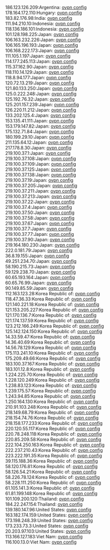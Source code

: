186.123.126.209:Argentina: [ovpn config](vpn/186_123_126_209.ovpn)  
178.164.172.110:Hungary: [ovpn config](vpn/178_164_172_110.ovpn)  
183.82.176.98:India: [ovpn config](vpn/183_82_176_98.ovpn)  
111.94.210.10:Indonesia: [ovpn config](vpn/111_94_210_10.ovpn)  
118.136.186.101:Indonesia: [ovpn config](vpn/118_136_186_101.ovpn)  
101.128.198.225:Japan: [ovpn config](vpn/101_128_198_225.ovpn)  
106.163.232.226:Japan: [ovpn config](vpn/106_163_232_226.ovpn)  
106.165.196.193:Japan: [ovpn config](vpn/106_165_196_193.ovpn)  
106.168.222.173:Japan: [ovpn config](vpn/106_168_222_173.ovpn)  
111.105.1.197:Japan: [ovpn config](vpn/111_105_1_197.ovpn)  
114.177.245.113:Japan: [ovpn config](vpn/114_177_245_113.ovpn)  
115.37.162.90:Japan: [ovpn config](vpn/115_37_162_90.ovpn)  
118.110.14.129:Japan: [ovpn config](vpn/118_110_14_129.ovpn)  
118.8.94.177:Japan: [ovpn config](vpn/118_8_94_177.ovpn)  
120.72.13.219:Japan: [ovpn config](vpn/120_72_13_219.ovpn)  
121.80.133.250:Japan: [ovpn config](vpn/121_80_133_250.ovpn)  
125.0.222.248:Japan: [ovpn config](vpn/125_0_222_248.ovpn)  
125.192.76.32:Japan: [ovpn config](vpn/125_192_76_32.ovpn)  
125.201.157.239:Japan: [ovpn config](vpn/125_201_157_239.ovpn)  
126.220.11.212:Japan: [ovpn config](vpn/126_220_11_212.ovpn)  
133.202.125.4:Japan: [ovpn config](vpn/133_202_125_4.ovpn)  
153.135.41.111:Japan: [ovpn config](vpn/153_135_41_111.ovpn)  
153.179.147.82:Japan: [ovpn config](vpn/153_179_147_82.ovpn)  
175.132.71.84:Japan: [ovpn config](vpn/175_132_71_84.ovpn)  
180.199.29.10:Japan: [ovpn config](vpn/180_199_29_10.ovpn)  
211.135.64.12:Japan: [ovpn config](vpn/211_135_64_12.ovpn)  
217.178.8.30:Japan: [ovpn config](vpn/217_178_8_30.ovpn)  
219.100.37.1:Japan: [ovpn config](vpn/219_100_37_1.ovpn)  
219.100.37.108:Japan: [ovpn config](vpn/219_100_37_108.ovpn)  
219.100.37.109:Japan: [ovpn config](vpn/219_100_37_109.ovpn)  
219.100.37.125:Japan: [ovpn config](vpn/219_100_37_125.ovpn)  
219.100.37.138:Japan: [ovpn config](vpn/219_100_37_138.ovpn)  
219.100.37.19:Japan: [ovpn config](vpn/219_100_37_19.ovpn)  
219.100.37.205:Japan: [ovpn config](vpn/219_100_37_205.ovpn)  
219.100.37.211:Japan: [ovpn config](vpn/219_100_37_211.ovpn)  
219.100.37.213:Japan: [ovpn config](vpn/219_100_37_213.ovpn)  
219.100.37.22:Japan: [ovpn config](vpn/219_100_37_22.ovpn)  
219.100.37.4:Japan: [ovpn config](vpn/219_100_37_4.ovpn)  
219.100.37.50:Japan: [ovpn config](vpn/219_100_37_50.ovpn)  
219.100.37.58:Japan: [ovpn config](vpn/219_100_37_58.ovpn)  
219.100.37.67:Japan: [ovpn config](vpn/219_100_37_67.ovpn)  
219.100.37.7:Japan: [ovpn config](vpn/219_100_37_7.ovpn)  
219.100.37.77:Japan: [ovpn config](vpn/219_100_37_77.ovpn)  
219.100.37.90:Japan: [ovpn config](vpn/219_100_37_90.ovpn)  
219.164.180.230:Japan: [ovpn config](vpn/219_164_180_230.ovpn)  
222.0.181.79:Japan: [ovpn config](vpn/222_0_181_79.ovpn)  
36.8.19.155:Japan: [ovpn config](vpn/36_8_19_155.ovpn)  
49.251.234.70:Japan: [ovpn config](vpn/49_251_234_70.ovpn)  
58.190.215.73:Japan: [ovpn config](vpn/58_190_215_73.ovpn)  
59.129.238.70:Japan: [ovpn config](vpn/59_129_238_70.ovpn)  
60.65.193.164:Japan: [ovpn config](vpn/60_65_193_164.ovpn)  
60.65.76.99:Japan: [ovpn config](vpn/60_65_76_99.ovpn)  
90.149.85.59:Japan: [ovpn config](vpn/90_149_85_59.ovpn)  
112.163.123.28:Korea Republic of: [ovpn config](vpn/112_163_123_28.ovpn)  
118.47.36.33:Korea Republic of: [ovpn config](vpn/118_47_36_33.ovpn)  
121.140.221.18:Korea Republic of: [ovpn config](vpn/121_140_221_18.ovpn)  
121.153.205.227:Korea Republic of: [ovpn config](vpn/121_153_205_227.ovpn)  
121.170.136.7:Korea Republic of: [ovpn config](vpn/121_170_136_7.ovpn)  
121.174.137.59:Korea Republic of: [ovpn config](vpn/121_174_137_59.ovpn)  
123.212.166.249:Korea Republic of: [ovpn config](vpn/123_212_166_249.ovpn)  
125.142.124.150:Korea Republic of: [ovpn config](vpn/125_142_124_150.ovpn)  
14.33.59.47:Korea Republic of: [ovpn config](vpn/14_33_59_47.ovpn)  
14.36.40.69:Korea Republic of: [ovpn config](vpn/14_36_40_69.ovpn)  
14.56.78.129:Korea Republic of: [ovpn config](vpn/14_56_78_129.ovpn)  
175.113.241.10:Korea Republic of: [ovpn config](vpn/175_113_241_10.ovpn)  
175.209.49.66:Korea Republic of: [ovpn config](vpn/175_209_49_66.ovpn)  
183.100.37.167:Korea Republic of: [ovpn config](vpn/183_100_37_167.ovpn)  
183.101.12.8:Korea Republic of: [ovpn config](vpn/183_101_12_8.ovpn)  
1.224.225.70:Korea Republic of: [ovpn config](vpn/1_224_225_70.ovpn)  
1.228.120.249:Korea Republic of: [ovpn config](vpn/1_228_120_249.ovpn)  
1.238.83.123:Korea Republic of: [ovpn config](vpn/1_238_83_123.ovpn)  
1.239.175.57:Korea Republic of: [ovpn config](vpn/1_239_175_57.ovpn)  
1.243.94.85:Korea Republic of: [ovpn config](vpn/1_243_94_85.ovpn)  
1.250.164.130:Korea Republic of: [ovpn config](vpn/1_250_164_130.ovpn)  
210.91.103.248:Korea Republic of: [ovpn config](vpn/210_91_103_248.ovpn)  
218.149.68.79:Korea Republic of: [ovpn config](vpn/218_149_68_79.ovpn)  
218.154.74.76:Korea Republic of: [ovpn config](vpn/218_154_74_76.ovpn)  
218.158.177.233:Korea Republic of: [ovpn config](vpn/218_158_177_233.ovpn)  
220.120.55.117:Korea Republic of: [ovpn config](vpn/220_120_55_117.ovpn)  
220.78.248.118:Korea Republic of: [ovpn config](vpn/220_78_248_118.ovpn)  
220.85.209.58:Korea Republic of: [ovpn config](vpn/220_85_209_58.ovpn)  
222.104.250.163:Korea Republic of: [ovpn config](vpn/222_104_250_163.ovpn)  
222.237.210.43:Korea Republic of: [ovpn config](vpn/222_237_210_43.ovpn)  
223.222.191.35:Korea Republic of: [ovpn config](vpn/223_222_191_35.ovpn)  
39.115.188.36:Korea Republic of: [ovpn config](vpn/39_115_188_36.ovpn)  
58.120.176.81:Korea Republic of: [ovpn config](vpn/58_120_176_81.ovpn)  
58.126.54.21:Korea Republic of: [ovpn config](vpn/58_126_54_21.ovpn)  
58.226.78.124:Korea Republic of: [ovpn config](vpn/58_226_78_124.ovpn)  
58.228.111.250:Korea Republic of: [ovpn config](vpn/58_228_111_250.ovpn)  
61.105.141.3:Korea Republic of: [ovpn config](vpn/61_105_141_3.ovpn)  
61.81.199.148:Korea Republic of: [ovpn config](vpn/61_81_199_148.ovpn)  
101.109.200.120:Thailand: [ovpn config](vpn/101_109_200_120.ovpn)  
184.22.247.154:Thailand: [ovpn config](vpn/184_22_247_154.ovpn)  
139.180.147.96:United States: [ovpn config](vpn/139_180_147_96.ovpn)  
163.182.174.159:United States: [ovpn config](vpn/163_182_174_159.ovpn)  
173.198.248.39:United States: [ovpn config](vpn/173_198_248_39.ovpn)  
173.233.73.3:United States: [ovpn config](vpn/173_233_73_3.ovpn)  
20.203.97.103:United States: [ovpn config](vpn/20_203_97_103.ovpn)  
113.166.127.183:Viet Nam: [ovpn config](vpn/113_166_127_183.ovpn)  
116.100.13.0:Viet Nam: [ovpn config](vpn/116_100_13_0.ovpn)  
